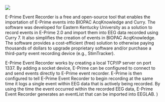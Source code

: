 <img src="https://user-images.githubusercontent.com/20976940/236935621-ae3aa5e9-61f7-45e6-80b3-b7e5f8a886ac.png" />



E-Prime Event Recorder is a free and open-source tool that enables the importation of E-Prime events into BIOPAC AcqKnowledge and Curry. The software was developed for Eastern Kentucky University as a solution to record events in E-Prime 2.0 and import them into EEG data recorded using Curry 7. It also simplifies the creation of events in BIOPAC AcqKnowledge. The software provides a cost-efficient (free) solution to otherwise paying thousands of dollars to upgrade proprietary software and/or purchase a third-party event recording device (e.g., StimTracker). 

E-Prime Event Recorder works by creating a local TCP/IP server on port 1337. By adding a socket device, E-Prime can be configured to connect to and send events directly to E-Prime event recorder. E-Prime is then configured to tell E-Prime Event Recorder to begin recording at the same time it logs a single event within EEG data that is actively being recorded. By using the time the event occurred within the recorded EEG data, E-Prime Event Recorder generates an eventList that can be imported into EEGLAB.
)
